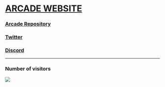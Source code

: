 # <a href="https://www.arcade-project.ml/">ARCADE WEBSITE</a>
### <a href="https://github.com/Itsoon-xyz/ARCADE">Arcade Repository</a>
### <a href="https://twitter.com/Itsoon_off">Twitter</a>
### <a href="https://discord.gg/ejJmR5Y9YC">Discord</a>

---

### Number of visitors
<img src="https://profile-counter.glitch.me/Itsoon-xyz/count.svg" style="max-width:100%;">
